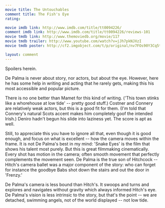 ```yaml
---
movie title: The Untouchables
comment title: The Fish's Eye
rating: 

movie imdb link: http://www.imdb.com/title/tt0094226/
comment imdb link: http://www.imdb.com/title/tt0094226/reviews-101
movie tmdb link: http://www.themoviedb.org/movie/117
movie tmdb trailer: http://www.youtube.com/watch?v=jJh7pkNJXzI
movie tmdb poster: http://cf2.imgobject.com/t/p/original/nv7FOs90Y3Cq5tBhEITEV8Zebyw.jpg

layout: comment
---
```


Spoilers herein.

De Palma is never about story, nor actors, but about the eye. However, here he has some help in writing and acting that he rarely gets, making this his most accessible and popular picture. 

There is no one better than Mamet for this kind of writing. ('This town stinks like a whorehouse at low tide' -- pretty good stuff.) Costner and Connery are relatively weak actors, but this is a good fit for them. (I'm told that Connery's natural Scots accent makes him completely goof the intended Irish.) Deniro hadn't begun his slide into laziness yet. The score is apt as well.

Still, to appreciate this you have to ignore all that, even though it is good enough, and focus on what is excellent -- how the camera moves within the frame. It is not De Palma's best in my mind: 'Snake Eyes' is the film that shows his talent most purely. But this is great filmmaking cinematically. Every shot has motion in the camera; often smooth movement that perfectly complements the movement seen. De Palma is the true son of Hitchcock -- Hitch's camera ballet was a major component of the story: who can forget for instance the goodbye Babs shot down the stairs and out the door in 'Frenzy.'

De Palma's camera is less bound than Hitch's. It swoops and turns and explores and navigates without gravity which always informed Hitch's eye. De Palma's vision is less intrinsic to the story, but that's the point -- we are detached, swimming angels, not of the world displayed -- not low tide.